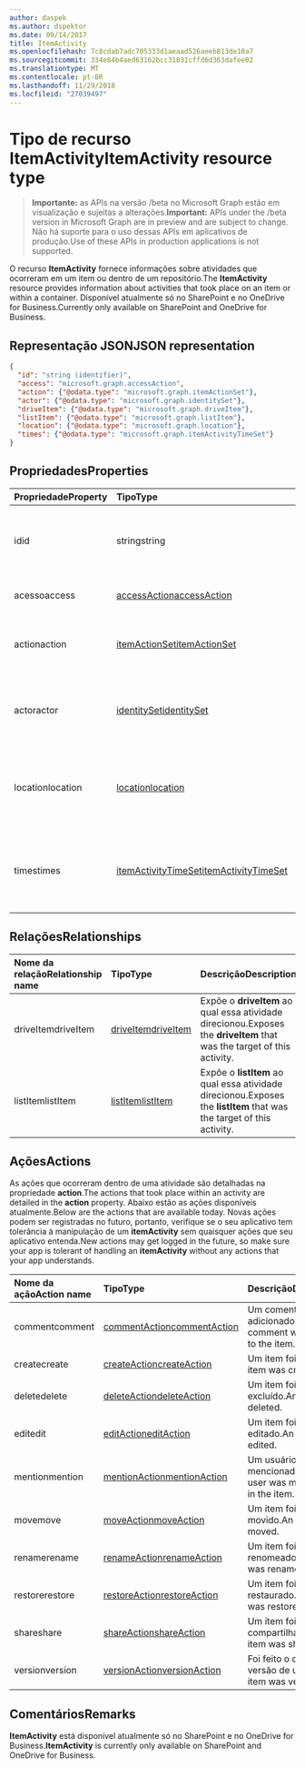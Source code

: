 ```yaml
---
author: daspek
ms.author: dspektor
ms.date: 09/14/2017
title: ItemActivity
ms.openlocfilehash: 7c8cdab7adc705333d1aeaad526aeeb813de10a7
ms.sourcegitcommit: 334e84b4aed63162bcc31831cffd6d363dafee02
ms.translationtype: MT
ms.contentlocale: pt-BR
ms.lasthandoff: 11/29/2018
ms.locfileid: "27039497"
---
```

# <a name="itemactivity-resource-type"></a><span data-ttu-id="3727f-102">Tipo de recurso ItemActivity</span><span class="sxs-lookup"><span data-stu-id="3727f-102">ItemActivity resource type</span></span>

> <span data-ttu-id="3727f-103">**Importante:** as APIs na versão /beta no Microsoft Graph estão em visualização e sujeitas a alterações.</span><span class="sxs-lookup"><span data-stu-id="3727f-103">**Important:** APIs under the /beta version in Microsoft Graph are in preview and are subject to change.</span></span> <span data-ttu-id="3727f-104">Não há suporte para o uso dessas APIs em aplicativos de produção.</span><span class="sxs-lookup"><span data-stu-id="3727f-104">Use of these APIs in production applications is not supported.</span></span>

<span data-ttu-id="3727f-105">O recurso **ItemActivity** fornece informações sobre atividades que ocorreram em um item ou dentro de um repositório.</span><span class="sxs-lookup"><span data-stu-id="3727f-105">The **ItemActivity** resource provides information about activities that took place on an item or within a container.</span></span>
<span data-ttu-id="3727f-106">Disponível atualmente só no SharePoint e no OneDrive for Business.</span><span class="sxs-lookup"><span data-stu-id="3727f-106">Currently only available on SharePoint and OneDrive for Business.</span></span>

## <a name="json-representation"></a><span data-ttu-id="3727f-107">Representação JSON</span><span class="sxs-lookup"><span data-stu-id="3727f-107">JSON representation</span></span>

<!-- {
  "blockType": "resource",
  "optionalProperties": [ ],
  "keyProperty": "id",
  "@type": "microsoft.graph.itemActivity",
  "@type.aka": "oneDrive.activityEntity"
}-->

```json
{
  "id": "string (identifier)",
  "access": "microsoft.graph.accessAction",
  "action": {"@odata.type": "microsoft.graph.itemActionSet"},
  "actor": {"@odata.type": "microsoft.graph.identitySet"},
  "driveItem": {"@odata.type": "microsoft.graph.driveItem"},
  "listItem": {"@odata.type": "microsoft.graph.listItem"},
  "location": {"@odata.type": "microsoft.graph.location"},
  "times": {"@odata.type": "microsoft.graph.itemActivityTimeSet"}
}
```

## <a name="properties"></a><span data-ttu-id="3727f-108">Propriedades</span><span class="sxs-lookup"><span data-stu-id="3727f-108">Properties</span></span>

| <span data-ttu-id="3727f-109">Propriedade</span><span class="sxs-lookup"><span data-stu-id="3727f-109">Property</span></span> | <span data-ttu-id="3727f-110">Tipo</span><span class="sxs-lookup"><span data-stu-id="3727f-110">Type</span></span>                    | <span data-ttu-id="3727f-111">Descrição</span><span class="sxs-lookup"><span data-stu-id="3727f-111">Description</span></span>
|:---------|:------------------------|:----------------------------------------
| <span data-ttu-id="3727f-112">id</span><span class="sxs-lookup"><span data-stu-id="3727f-112">id</span></span>       | <span data-ttu-id="3727f-113">string</span><span class="sxs-lookup"><span data-stu-id="3727f-113">string</span></span>                  | <span data-ttu-id="3727f-114">O identificador exclusivo da atividade.</span><span class="sxs-lookup"><span data-stu-id="3727f-114">The unique identifier of the activity.</span></span> <span data-ttu-id="3727f-115">Somente leitura.</span><span class="sxs-lookup"><span data-stu-id="3727f-115">Read-only.</span></span>
| <span data-ttu-id="3727f-116">acesso</span><span class="sxs-lookup"><span data-stu-id="3727f-116">access</span></span>   | <span data-ttu-id="3727f-117">[accessAction][]</span><span class="sxs-lookup"><span data-stu-id="3727f-117">[accessAction][]</span></span>        | <span data-ttu-id="3727f-118">Um item foi acessado.</span><span class="sxs-lookup"><span data-stu-id="3727f-118">An item was accessed.</span></span>
| <span data-ttu-id="3727f-119">action</span><span class="sxs-lookup"><span data-stu-id="3727f-119">action</span></span>   | <span data-ttu-id="3727f-120">[itemActionSet][]</span><span class="sxs-lookup"><span data-stu-id="3727f-120">[itemActionSet][]</span></span>       | <span data-ttu-id="3727f-121">Detalhes sobre a ação que ocorreu.</span><span class="sxs-lookup"><span data-stu-id="3727f-121">Details about the action that took place.</span></span> <span data-ttu-id="3727f-122">Somente leitura.</span><span class="sxs-lookup"><span data-stu-id="3727f-122">Read-only.</span></span>
| <span data-ttu-id="3727f-123">actor</span><span class="sxs-lookup"><span data-stu-id="3727f-123">actor</span></span>    | <span data-ttu-id="3727f-124">[identitySet][]</span><span class="sxs-lookup"><span data-stu-id="3727f-124">[identitySet][]</span></span>         | <span data-ttu-id="3727f-125">Identidade de quem executou a ação.</span><span class="sxs-lookup"><span data-stu-id="3727f-125">Identity of who performed the action.</span></span> <span data-ttu-id="3727f-126">Somente leitura.</span><span class="sxs-lookup"><span data-stu-id="3727f-126">Read-only.</span></span>
| <span data-ttu-id="3727f-127">location</span><span class="sxs-lookup"><span data-stu-id="3727f-127">location</span></span> | <span data-ttu-id="3727f-128">[location][]</span><span class="sxs-lookup"><span data-stu-id="3727f-128">[location][]</span></span>            | <span data-ttu-id="3727f-129">Local físico onde a ação foi realizada.</span><span class="sxs-lookup"><span data-stu-id="3727f-129">Physical location where the action was performed.</span></span> <span data-ttu-id="3727f-130">Somente leitura.</span><span class="sxs-lookup"><span data-stu-id="3727f-130">Read-only.</span></span>
| <span data-ttu-id="3727f-131">times</span><span class="sxs-lookup"><span data-stu-id="3727f-131">times</span></span>    | <span data-ttu-id="3727f-132">[itemActivityTimeSet][]</span><span class="sxs-lookup"><span data-stu-id="3727f-132">[itemActivityTimeSet][]</span></span> | <span data-ttu-id="3727f-133">Detalhes sobre quando ocorreu a atividade.</span><span class="sxs-lookup"><span data-stu-id="3727f-133">Details about when the activity took place.</span></span> <span data-ttu-id="3727f-134">Somente leitura.</span><span class="sxs-lookup"><span data-stu-id="3727f-134">Read-only.</span></span>

[identitySet]: identityset.md
[itemActionSet]: itemactionset.md
[itemActivityTimeSet]: itemactivitytimeset.md

## <a name="relationships"></a><span data-ttu-id="3727f-138">Relações</span><span class="sxs-lookup"><span data-stu-id="3727f-138">Relationships</span></span>

| <span data-ttu-id="3727f-139">Nome da relação</span><span class="sxs-lookup"><span data-stu-id="3727f-139">Relationship name</span></span> | <span data-ttu-id="3727f-140">Tipo</span><span class="sxs-lookup"><span data-stu-id="3727f-140">Type</span></span>          | <span data-ttu-id="3727f-141">Descrição</span><span class="sxs-lookup"><span data-stu-id="3727f-141">Description</span></span>
|:------------------|:--------------|:-----------------------------------------
| <span data-ttu-id="3727f-142">driveItem</span><span class="sxs-lookup"><span data-stu-id="3727f-142">driveItem</span></span>         | <span data-ttu-id="3727f-143">[driveItem][]</span><span class="sxs-lookup"><span data-stu-id="3727f-143">[driveItem][]</span></span> | <span data-ttu-id="3727f-144">Expõe o **driveItem** ao qual essa atividade direcionou.</span><span class="sxs-lookup"><span data-stu-id="3727f-144">Exposes the **driveItem** that was the target of this activity.</span></span>
| <span data-ttu-id="3727f-145">listItem</span><span class="sxs-lookup"><span data-stu-id="3727f-145">listItem</span></span>          | <span data-ttu-id="3727f-146">[listItem][]</span><span class="sxs-lookup"><span data-stu-id="3727f-146">[listItem][]</span></span>  | <span data-ttu-id="3727f-147">Expõe o **listItem** ao qual essa atividade direcionou.</span><span class="sxs-lookup"><span data-stu-id="3727f-147">Exposes the **listItem** that was the target of this activity.</span></span>

[driveItem]: driveitem.md
[listItem]: listitem.md

## <a name="actions"></a><span data-ttu-id="3727f-150">Ações</span><span class="sxs-lookup"><span data-stu-id="3727f-150">Actions</span></span>

<span data-ttu-id="3727f-151">As ações que ocorreram dentro de uma atividade são detalhadas na propriedade **action**.</span><span class="sxs-lookup"><span data-stu-id="3727f-151">The actions that took place within an activity are detailed in the **action** property.</span></span>
<span data-ttu-id="3727f-152">Abaixo estão as ações disponíveis atualmente.</span><span class="sxs-lookup"><span data-stu-id="3727f-152">Below are the actions that are available today.</span></span>
<span data-ttu-id="3727f-153">Novas ações podem ser registradas no futuro, portanto, verifique se o seu aplicativo tem tolerância à manipulação de um **itemActivity** sem quaisquer ações que seu aplicativo entenda.</span><span class="sxs-lookup"><span data-stu-id="3727f-153">New actions may get logged in the future, so make sure your app is tolerant of handling an **itemActivity** without any actions that your app understands.</span></span>

| <span data-ttu-id="3727f-154">Nome da ação</span><span class="sxs-lookup"><span data-stu-id="3727f-154">Action name</span></span> | <span data-ttu-id="3727f-155">Tipo</span><span class="sxs-lookup"><span data-stu-id="3727f-155">Type</span></span>              | <span data-ttu-id="3727f-156">Descrição</span><span class="sxs-lookup"><span data-stu-id="3727f-156">Description</span></span>
|:------------|:------------------|:-------------------------------------------
| <span data-ttu-id="3727f-157">comment</span><span class="sxs-lookup"><span data-stu-id="3727f-157">comment</span></span>     | <span data-ttu-id="3727f-158">[commentAction][]</span><span class="sxs-lookup"><span data-stu-id="3727f-158">[commentAction][]</span></span> | <span data-ttu-id="3727f-159">Um comentário foi adicionado ao item.</span><span class="sxs-lookup"><span data-stu-id="3727f-159">A comment was added to the item.</span></span>
| <span data-ttu-id="3727f-160">create</span><span class="sxs-lookup"><span data-stu-id="3727f-160">create</span></span>      | <span data-ttu-id="3727f-161">[createAction][]</span><span class="sxs-lookup"><span data-stu-id="3727f-161">[createAction][]</span></span>  | <span data-ttu-id="3727f-162">Um item foi criado.</span><span class="sxs-lookup"><span data-stu-id="3727f-162">An item was created.</span></span>
| <span data-ttu-id="3727f-163">delete</span><span class="sxs-lookup"><span data-stu-id="3727f-163">delete</span></span>      | <span data-ttu-id="3727f-164">[deleteAction][]</span><span class="sxs-lookup"><span data-stu-id="3727f-164">[deleteAction][]</span></span>  | <span data-ttu-id="3727f-165">Um item foi excluído.</span><span class="sxs-lookup"><span data-stu-id="3727f-165">An item was deleted.</span></span>
| <span data-ttu-id="3727f-166">edit</span><span class="sxs-lookup"><span data-stu-id="3727f-166">edit</span></span>        | <span data-ttu-id="3727f-167">[editAction][]</span><span class="sxs-lookup"><span data-stu-id="3727f-167">[editAction][]</span></span>    | <span data-ttu-id="3727f-168">Um item foi editado.</span><span class="sxs-lookup"><span data-stu-id="3727f-168">An item was edited.</span></span>
| <span data-ttu-id="3727f-169">mention</span><span class="sxs-lookup"><span data-stu-id="3727f-169">mention</span></span>     | <span data-ttu-id="3727f-170">[mentionAction][]</span><span class="sxs-lookup"><span data-stu-id="3727f-170">[mentionAction][]</span></span> | <span data-ttu-id="3727f-171">Um usuário foi mencionado no item.</span><span class="sxs-lookup"><span data-stu-id="3727f-171">A user was mentioned in the item.</span></span>
| <span data-ttu-id="3727f-172">move</span><span class="sxs-lookup"><span data-stu-id="3727f-172">move</span></span>        | <span data-ttu-id="3727f-173">[moveAction][]</span><span class="sxs-lookup"><span data-stu-id="3727f-173">[moveAction][]</span></span>    | <span data-ttu-id="3727f-174">Um item foi movido.</span><span class="sxs-lookup"><span data-stu-id="3727f-174">An item was moved.</span></span>
| <span data-ttu-id="3727f-175">rename</span><span class="sxs-lookup"><span data-stu-id="3727f-175">rename</span></span>      | <span data-ttu-id="3727f-176">[renameAction][]</span><span class="sxs-lookup"><span data-stu-id="3727f-176">[renameAction][]</span></span>  | <span data-ttu-id="3727f-177">Um item foi renomeado.</span><span class="sxs-lookup"><span data-stu-id="3727f-177">An item was renamed.</span></span>
| <span data-ttu-id="3727f-178">restore</span><span class="sxs-lookup"><span data-stu-id="3727f-178">restore</span></span>     | <span data-ttu-id="3727f-179">[restoreAction][]</span><span class="sxs-lookup"><span data-stu-id="3727f-179">[restoreAction][]</span></span> | <span data-ttu-id="3727f-180">Um item foi restaurado.</span><span class="sxs-lookup"><span data-stu-id="3727f-180">An item was restored.</span></span>
| <span data-ttu-id="3727f-181">share</span><span class="sxs-lookup"><span data-stu-id="3727f-181">share</span></span>       | <span data-ttu-id="3727f-182">[shareAction][]</span><span class="sxs-lookup"><span data-stu-id="3727f-182">[shareAction][]</span></span>   | <span data-ttu-id="3727f-183">Um item foi compartilhado.</span><span class="sxs-lookup"><span data-stu-id="3727f-183">An item was shared.</span></span>
| <span data-ttu-id="3727f-184">version</span><span class="sxs-lookup"><span data-stu-id="3727f-184">version</span></span>     | <span data-ttu-id="3727f-185">[versionAction][]</span><span class="sxs-lookup"><span data-stu-id="3727f-185">[versionAction][]</span></span> | <span data-ttu-id="3727f-186">Foi feito o controle de versão de um item.</span><span class="sxs-lookup"><span data-stu-id="3727f-186">An item was versioned.</span></span>

[accessAction]: accessaction.md
[commentAction]: commentaction.md
[createAction]: createaction.md
[deleteAction]: deleteaction.md
[editAction]: editaction.md
[location]: location.md
[mentionAction]: mentionaction.md
[moveAction]: moveaction.md
[renameAction]: renameaction.md
[restoreAction]: restoreaction.md
[shareAction]: shareaction.md
[versionAction]: versionaction.md

## <a name="remarks"></a><span data-ttu-id="3727f-199">Comentários</span><span class="sxs-lookup"><span data-stu-id="3727f-199">Remarks</span></span>

<span data-ttu-id="3727f-200">**ItemActivity** está disponível atualmente só no SharePoint e no OneDrive for Business.</span><span class="sxs-lookup"><span data-stu-id="3727f-200">**ItemActivity** is currently only available on SharePoint and OneDrive for Business.</span></span>

<!-- {
  "type": "#page.annotation",
  "description": "The ItemActivity object provides information about an activity that took place on an item.",
  "keywords": "activities,activity,action",
  "section": "documentation",
  "tocPath": "Resources/ItemActivity"
} -->
